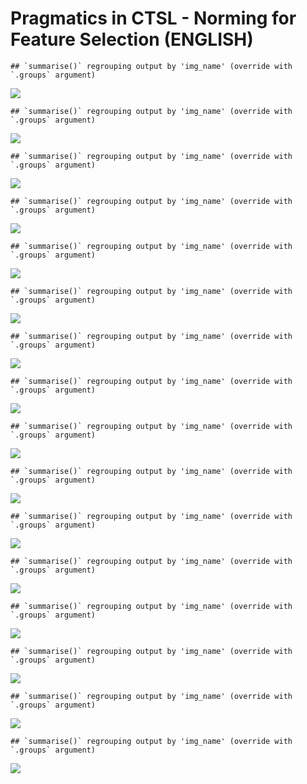 Pragmatics in CTSL - Norming for Feature Selection (ENGLISH)
================

    ## `summarise()` regrouping output by 'img_name' (override with `.groups` argument)

![](analysis_files/figure-gfm/function_call-1.png)<!-- -->

    ## `summarise()` regrouping output by 'img_name' (override with `.groups` argument)

![](analysis_files/figure-gfm/function_call-2.png)<!-- -->

    ## `summarise()` regrouping output by 'img_name' (override with `.groups` argument)

![](analysis_files/figure-gfm/function_call-3.png)<!-- -->

    ## `summarise()` regrouping output by 'img_name' (override with `.groups` argument)

![](analysis_files/figure-gfm/function_call-4.png)<!-- -->

    ## `summarise()` regrouping output by 'img_name' (override with `.groups` argument)

![](analysis_files/figure-gfm/function_call-5.png)<!-- -->

    ## `summarise()` regrouping output by 'img_name' (override with `.groups` argument)

![](analysis_files/figure-gfm/function_call-6.png)<!-- -->

    ## `summarise()` regrouping output by 'img_name' (override with `.groups` argument)

![](analysis_files/figure-gfm/function_call-7.png)<!-- -->

    ## `summarise()` regrouping output by 'img_name' (override with `.groups` argument)

![](analysis_files/figure-gfm/function_call-8.png)<!-- -->

    ## `summarise()` regrouping output by 'img_name' (override with `.groups` argument)

![](analysis_files/figure-gfm/function_call-9.png)<!-- -->

    ## `summarise()` regrouping output by 'img_name' (override with `.groups` argument)

![](analysis_files/figure-gfm/function_call-10.png)<!-- -->

    ## `summarise()` regrouping output by 'img_name' (override with `.groups` argument)

![](analysis_files/figure-gfm/function_call-11.png)<!-- -->

    ## `summarise()` regrouping output by 'img_name' (override with `.groups` argument)

![](analysis_files/figure-gfm/function_call-12.png)<!-- -->

    ## `summarise()` regrouping output by 'img_name' (override with `.groups` argument)

![](analysis_files/figure-gfm/function_call-13.png)<!-- -->

    ## `summarise()` regrouping output by 'img_name' (override with `.groups` argument)

![](analysis_files/figure-gfm/function_call-14.png)<!-- -->

    ## `summarise()` regrouping output by 'img_name' (override with `.groups` argument)

![](analysis_files/figure-gfm/function_call-15.png)<!-- -->

    ## `summarise()` regrouping output by 'img_name' (override with `.groups` argument)

![](analysis_files/figure-gfm/function_call-16.png)<!-- -->
